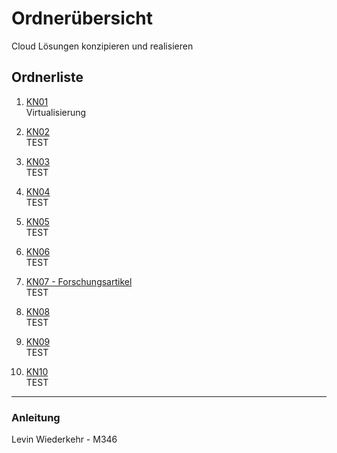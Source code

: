 # Ordnerübersicht

Cloud Lösungen konzipieren und realisieren

## Ordnerliste

1. [KN01](./KN01)  
   Virtualisierung

2. [KN02](./KN02)  
   TEST

3. [KN03](./KN03)  
   TEST

4. [KN04](./KN04)  
   TEST

5. [KN05](./KN05)  
   TEST

6. [KN06](./KN06)  
   TEST

7. [KN07 - Forschungsartikel](./KN07)  
   TEST

8. [KN08](./KN08)  
   TEST

9. [KN09](./KN09)  
   TEST

10. [KN10](./KN10)  
    TEST

---

### Anleitung

Levin Wiederkehr - M346

